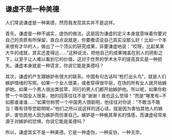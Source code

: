 <div class="inner">
<h2>谦虚不是一种美德</h2>
<p>人们常说谦虚是一种美德，然而我发现其实并不是这样。</p>
<p>首先，谦虚是一种不诚实，虚伪的做法。这是因为谦虚的定义本身就意味着你要对自己的资质有所保留，直白点说就是，你要撒谎说自己其实没那么好！比如一个本来很有才华的人，做出了一个顶尖的研究成果，非要谦虚地说：“哎呀，比起某某大牛的成就，其实还差得远……”这种说法，把他自己的成果掩盖在别人的阴影之下，以至于让人难以看到它的价值，这对于世界的学术水平的提高其实是一种损失。谦虚本身就是一种谎言，你说它能是美德吗？</p>
<p>其次，谦虚的产生跟嫉妒有很大的联系。中国有句古话叫“枪打出头鸟”，就是人们嫉妒情绪的写照。如果一个女人很美，或者穿得很华丽，在场的所有女人就开始嫉妒她。如果一个男人很出类拔萃，同行的男人们都开始嫉妒他。所以呢，如果你称赞一个中国女人很美，她的回答往往不是“谢谢！我也这么觉得！”而是“哪里有~不如那谁谁谁……”如果你称赞一个中国男人很聪明，他往往对你说：“不敢当不敢当！哪有领导您聪明呢~”他们之所以说这样的违心话，就是因为害怕其他人的嫉妒，害怕其他人因为嫉妒而伤害自己。嫉妒是一种极其卑劣的情感，而谦虚经常来源于对嫉妒的恐惧，你说它能是美德吗？</p>
<p>所以，谦虚其实不是一种美德。它是一种虚伪，一种妥协，一种无奈。</p>
</div>
    